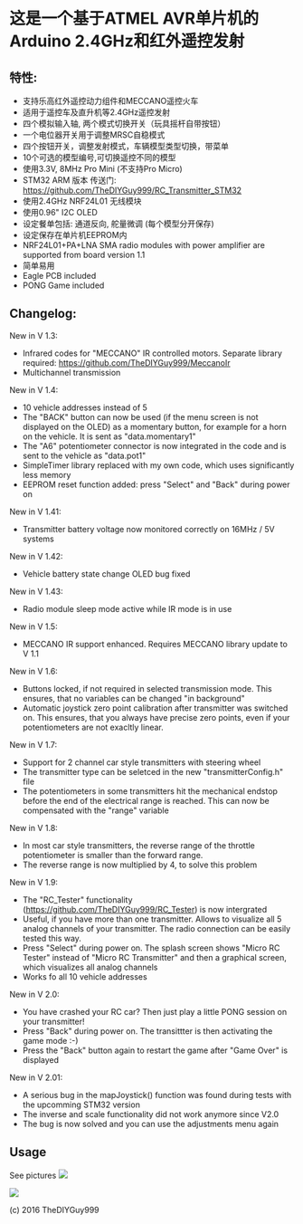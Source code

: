 # 这是一个基于ATMEL AVR单片机的Arduino 2.4GHz和红外遥控发射
## 特性:
- 支持乐高红外遥控动力组件和MECCANO遥控火车
- 适用于遥控车及直升机等2.4GHz遥控发射
- 四个模拟输入轴, 两个模式切换开关（玩具摇杆自带按钮）
- 一个电位器开关用于调整MRSC自稳模式
- 四个按钮开关，调整发射模式，车辆模型类型切换，带菜单
- 10个可选的模型编号,可切换遥控不同的模型
- 使用3.3V, 8MHz Pro Mini (不支持Pro Micro)
- STM32 ARM 版本 传送门: https://github.com/TheDIYGuy999/RC_Transmitter_STM32
- 使用2.4GHz NRF24L01 无线模块
- 使用0.96" I2C OLED
- 设定餐单包括: 通道反向, 舵量微调 (每个模型分开保存)
- 设定保存在单片机EEPROM内
- NRF24L01+PA+LNA SMA radio modules with power amplifier are supported from board version 1.1
- 简单易用
- Eagle PCB included
- PONG Game included

## Changelog:

New in V 1.3:
- Infrared codes for "MECCANO" IR controlled motors. Separate library required: https://github.com/TheDIYGuy999/MeccanoIr
- Multichannel transmission

New in V 1.4:
- 10 vehicle addresses instead of 5
- The "BACK" button can now be used (if the menu screen is not displayed on the OLED) as a momentary button, for example for a horn on the vehicle. It is sent as "data.momentary1"
- The "A6" potentiometer connector is now integrated in the code and is sent to the vehicle as "data.pot1"
- SimpleTimer library replaced with my own code, which uses significantly less memory
- EEPROM reset function added: press "Select" and "Back" during power on

New in V 1.41:
- Transmitter battery voltage now monitored correctly on 16MHz / 5V systems

New in V 1.42:
- Vehicle battery state change OLED bug fixed

New in V 1.43:
- Radio module sleep mode active while IR mode is in use

New in V 1.5:
- MECCANO IR support enhanced. Requires MECCANO library update to V 1.1

New in V 1.6:
- Buttons locked, if not required in selected transmission mode. This ensures, that no variables can be changed "in background"
- Automatic joystick zero point calibration after transmitter was switched on. This ensures, that you always have precise zero points, even if your potentiometers are not exacltly linear.

New in V 1.7:
- Support for 2 channel car style transmitters with steering wheel
- The transmitter type can be seletced in the new "transmitterConfig.h" file
- The potentiometers in some transmitters hit the mechanical endstop before the end of the electrical range is reached. This can now be compensated with the "range" variable

New in V 1.8:
- In most car style transmitters, the reverse range of the throttle potentiometer is smaller than the forward range.
- The reverse range is now multiplied by 4, to solve this problem

New in V 1.9:
- The "RC_Tester" functionality (https://github.com/TheDIYGuy999/RC_Tester) is now intergrated
- Useful, if you have more than one transmitter. Allows to visualize all 5 analog channels of your transmitter. The radio connection can be easily tested this way.
- Press "Select" during power on. The splash screen shows "Micro RC Tester" instead of "Micro RC Transmitter" and then a graphical screen, which visualizes all analog channels
- Works fo all 10 vehicle addresses

New in V 2.0:
- You have crashed your RC car? Then just play a little PONG session on your transmitter!
- Press "Back" during power on. The transittter is then activating the game mode :-)
- Press the "Back" button again to restart the game after "Game Over" is displayed

New in V 2.01:
- A serious bug in the mapJoystick() function was found during tests with the upcomming STM32 version
- The inverse and scale functionality did not work anymore since V2.0
- The bug is now solved and you can use the adjustments menu again


## Usage

See pictures
![](https://github.com/TheDIYGuy999/RC_Transmitter/blob/master/1.jpg)

![](https://github.com/TheDIYGuy999/RC_Transmitter/blob/master/Micro_RC_Transmitter.jpg)

(c) 2016 TheDIYGuy999
